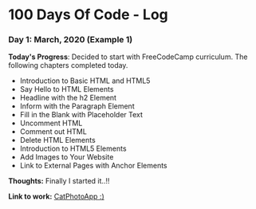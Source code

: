 # 100 Days Of Code - Log

### Day 1: March, 2020 (Example 1)

**Today's Progress**: Decided to start with FreeCodeCamp curriculum. The following chapters completed today.

- Introduction to Basic HTML and HTML5
- Say Hello to HTML Elements
- Headline with the h2 Element
- Inform with the Paragraph Element
- Fill in the Blank with Placeholder Text
- Uncomment HTML
- Comment out HTML
- Delete HTML Elements
- Introduction to HTML5 Elements
- Add Images to Your Website
- Link to External Pages with Anchor Elements


**Thoughts:** Finally I started it..!!

**Link to work:** [CatPhotoApp :)](https://codepen.io/jithinkmatthew/pen/vYOpoKd)